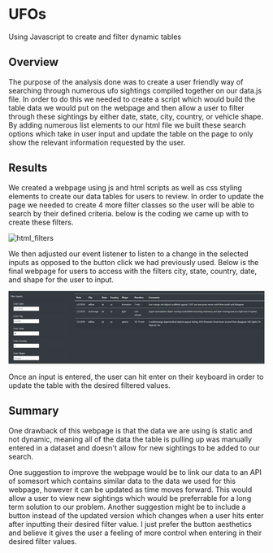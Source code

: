 # UFOs
Using Javascript to create and filter dynamic tables

## Overview
The purpose of the analysis done was to create a user friendly way of searching through numerous ufo sightings compiled together on our data.js file. In order to do this we needed to create a script which would build the table data we would put on the webpage and then allow a user to filter through these sightings by either date, state, city, country, or vehicle shape. By adding numerous list elements to our html file we built these search options which take in user input and update the table on the page to only show the relevant information requested by the user.

## Results

We created a webpage using js and html scripts as well as css styling elements to create our data tables for users to review. In order to update the page we needed to create 4 more filter classes so the user will be able to search by their defined criteria. below is the coding we came up with to create these filters.

![html_filters](https://github.com/sbull32/UFOs_/blob/main/static/images/html_filters_classes.png)

We then adjusted our event listener to listen to a change in the selected inputs as opposed to the button click we had previously used. Below is the final webpage for users to access with the filters city, state, country, date, and shape for the user to input.

![ufo_filters](https://github.com/sbull32/UFOs/blob/main/static/images/filtered_results.png)

Once an input is entered, the user can hit enter on their keyboard in order to update the table with the desired filtered values.

## Summary

One drawback of this webpage is that the data we are using is static and not dynamic, meaning all of the data the table is pulling up was manually entered in a dataset and doesn't allow for new sightings to be added to our search.

One suggestion to improve the webpage would be to link our data to an API of somesort which contains similar data to the data we used for this webpage, however it can be updated as time moves forward. This would allow a user to view new sightings which would be preferrable for a long term solution to our problem. Another suggestion might be to include a button instead of the updated version which changes when a user hits enter after inputting their desired filter value. I just prefer the button aesthetics and believe it gives the user a feeling of more control when entering in their desired filter values.

